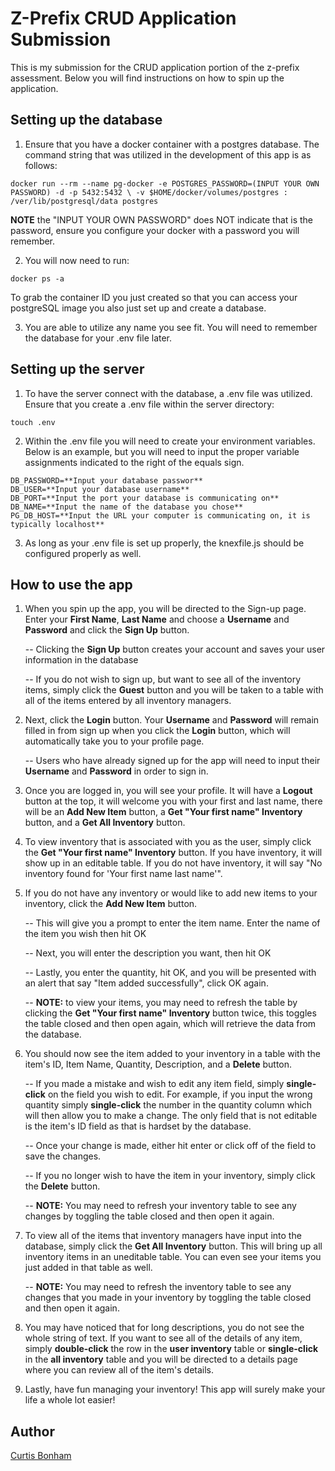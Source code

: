 # Z-Prefix CRUD Application Submission
This is my submission for the CRUD application portion of the z-prefix assessment. Below you will find instructions on how to spin up the application.

## Setting up the database
1. Ensure that you have a docker container with a postgres database. The command string that was utilized in the development of this app is as follows:

```
docker run --rm --name pg-docker -e POSTGRES_PASSWORD=(INPUT YOUR OWN PASSWORD) -d -p 5432:5432 \ -v $HOME/docker/volumes/postgres : /ver/lib/postgresql/data postgres
```

**NOTE** the "INPUT YOUR OWN PASSWORD" does NOT indicate that is the password, ensure you configure your docker with a password you will remember.

2. You will now need to run:

```
docker ps -a
```

To grab the container ID you just created so that you can access your postgreSQL image you also just set up and create a database.

3. You are able to utilize any name you see fit. You will need to remember the database for your .env file later.

## Setting up the server
1. To have the server connect with the database, a .env file was utilized. Ensure that you create a .env file within the server directory:

```
touch .env
```
2. Within the .env file you will need to create your environment variables. Below is an example, but you will need to input the proper variable assignments indicated to the right of the equals sign.

```
DB_PASSWORD=**Input your database passwor**
DB_USER=**Input your database username**
DB_PORT=**Input the port your database is communicating on**
DB_NAME=**Input the name of the database you chose**
PG_DB_HOST=**Input the URL your computer is communicating on, it is typically localhost**
```

3. As long as your .env file is set up properly, the knexfile.js should be configured properly as well.

## How to use the app

1. When you spin up the app, you will be directed to the Sign-up page. Enter your **First Name**, **Last Name** and choose a **Username** and **Password** and click the **Sign Up** button.

      -- Clicking the **Sign Up** button creates your account and saves your user information in the database

      -- If you do not wish to sign up, but want to see all of the inventory items, simply click the **Guest** button and you will be taken to a table with all of the items entered by all inventory managers.

2. Next, click the **Login** button. Your **Username** and **Password** will remain filled in from sign up when you click the **Login** button, which will automatically take you to your profile page.

      -- Users who have already signed up for the app will need to input their **Username** and **Password** in order to sign in.

3. Once you are logged in, you will see your profile. It will have a **Logout** button at the top, it will welcome you with your first and last name, there will be an **Add New Item** button, a **Get "Your first name" Inventory** button, and a **Get All Inventory** button.

4. To view inventory that is associated with you as the user, simply click the **Get "Your first name" Inventory** button. If you have inventory, it will show up in an editable table. If you do not have inventory, it will say "No inventory found for 'Your first name last name'".

5. If you do not have any inventory or would like to add new items to your inventory, click the **Add New Item** button.

      -- This will give you a prompt to enter the item name. Enter the name of the item you wish then hit OK

      -- Next, you will enter the description you want, then hit OK

      -- Lastly, you enter the quantity, hit OK, and you will be presented with an alert that say "Item added successfully", click OK again.

      -- **NOTE:** to view your items, you may need to refresh the table by clicking the **Get "Your first name" Inventory** button twice, this toggles the table closed and then open again, which will retrieve the data from the database.

6. You should now see the item added to your inventory in a table with the item's ID, Item Name, Quantity, Description, and a **Delete** button.

      -- If you made a mistake and wish to edit any item field, simply **single-click** on the field you wish to edit. For example, if you input the wrong quantity simply **single-click** the number in the quantity column which will then allow you to make a change. The only field that is not editable is the item's ID field as that is hardset by the database.

      -- Once your change is made, either hit enter or click off of the field to save the changes.

      -- If you no longer wish to have the item in your inventory, simply click the **Delete** button.

      -- **NOTE:** You may need to refresh your inventory table to see any changes by toggling the table closed and then open it again.

7.  To view all of the items that inventory managers have input into the database, simply click the **Get All Inventory** button. This will bring up all inventory items in an uneditable table. You can even see your items you just added in that table as well.

      -- **NOTE:** You may need to refresh the inventory table to see any changes that you made in your inventory by toggling the table closed and then open it again.

8.  You may have noticed that for long descriptions, you do not see the whole string of text. If you want to see all of the details of any item, simply **double-click** the row in the **user inventory** table or **single-click** in the **all inventory** table and you will be directed to a details page where you can review all of the item's details.

9.  Lastly, have fun managing your inventory! This app will surely make your life a whole lot easier!


## Author

[Curtis Bonham]('https://github.com/curtisbonham')